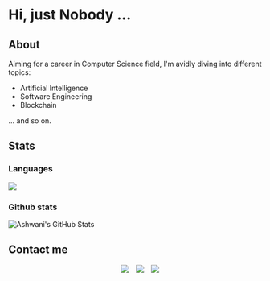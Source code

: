 # Hi, just Nobody ...

## About
Aiming for a career in Computer Science field, I'm avidly diving into different topics:
* Artificial Intelligence
* Software Engineering
* Blockchain

... and so on.

## Stats

### Languages

<img src="https://github-readme-stats.anuraghazra1.vercel.app/api/top-langs/?username=MrNobody65&layout=donut&theme=dark" />

### Github stats

<img src="https://github-readme-stats.vercel.app/api?username=MrNobody65&&count_private=false&show_icons=true&theme=dark&line_height=27&v=5" alt="Ashwani's GitHub Stats" />

## Contact me

<div align="center"  class="icons-social" style="margin-left: 10px;">
<a style="margin-left: 10px;"  target="_blank" href="https://www.linkedin.com/in/lê-xuân-vũ-a10a91270/">
<img src="https://img.icons8.com/doodle/40/000000/linkedin--v2.png"></a>
<a style="margin-left: 10px;" target="_blank" href="https://www.facebook.com/vu.lexuan.65">
<img src="https://img.icons8.com/doodle/40/000000/facebook-new--v2.png"></a>
<a style="margin-left: 10px;" target="_blank" href="https://www.instagram.com/mrnobodyy.65/">
<img src="https://img.icons8.com/doodle/40/000000/instagram-new--v2.png"></a>
</div>
